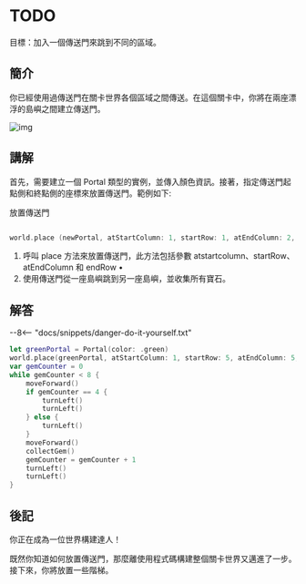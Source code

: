 # TODO

目標：加入一個傳送門來跳到不同的區域。

## 簡介

你已經使用過傳送門在關卡世界各個區域之間傳送。在這個關卡中，你將在兩座漂浮的島嶼之間建立傳送門。

![img](https://imagedelivery.net/cdkaXPuFls5qlrh3GM4hfA/ea6d4105-fbc5-4277-92c2-c9c5accb3700/public)

## 講解

首先，需要建立一個 Portal 類型的實例，並傳入顏色資訊。接著，指定傳送門起點側和終點側的座標來放置傳送門。範例如下:

放置傳送門
```swift linenums="1"

world.place (newPortal, atStartColumn: 1, startRow: 1, atEndColumn: 2, endRow: 2)
```
1. 呼叫 place 方法來放置傳送門，此方法包括參數
atstartcolumn、startRow、atEndColumn 和
endRow •
2. 使用傳送門從一座島嶼跳到另一座島嶼，並收集所有寶石。

## 解答

--8<-- "docs/snippets/danger-do-it-yourself.txt"

```swift linenums="1"
let greenPortal = Portal(color: .green)
world.place(greenPortal, atStartColumn: 1, startRow: 5, atEndColumn: 5, endRow: 1)
var gemCounter = 0
while gemCounter < 8 {
    moveForward()
    if gemCounter == 4 {
        turnLeft()
        turnLeft()
    } else {
        turnLeft()
    }
    moveForward()
    collectGem()
    gemCounter = gemCounter + 1
    turnLeft()
    turnLeft()
}
```

## 後記

你正在成為一位世界構建達人！

既然你知道如何放置傳送門，那麼離使用程式碼構建整個關卡世界又邁進了一步。接下來，你將放置一些階梯。 
